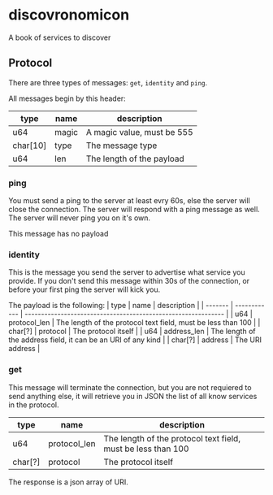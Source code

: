 # discovronomicon
A book of services to discover

## Protocol
There are three types of messages: `get`, `identity` and `ping`.

All messages begin by this header:

| type     | name  | description                |
| -------- | ----- | -------------------------- |
| u64      | magic | A magic value, must be 555 |
| char[10] | type  | The message type           |
| u64      | len   | The length of the payload  |

### ping

You must send a ping to the server at least evry 60s, else the server will close the connection. The server will respond with a ping message as well. The server will never ping you on it's own.

This message has no payload

### identity

This is the message you send the server to advertise what service you provide. If you don't send this message within 30s of the connection, or before your first ping the server will kick you.

The payload is the following:
| type    | name         | description                                                   |
| ------- | ------------ | ------------------------------------------------------------- |
| u64     | protocol_len | The length of the protocol text field, must be less than 100  |
| char[?] | protocol     | The protocol itself                                           |
| u64     | address_len  | The length of the address field, it can be an URI of any kind |
| char[?] | address      | The URI address                                               |

### get

This message will terminate the connection, but you are not requiered to send anything else, it will retrieve you in JSON the list of all know services in the protocol.

| type    | name         | description                                                   |
| ------- | ------------ | ------------------------------------------------------------- |
| u64     | protocol_len | The length of the protocol text field, must be less than 100  |
| char[?] | protocol     | The protocol itself                                           |

The response is a json array of URI.
